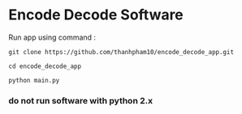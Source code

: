 # Encode Decode Software

Run app using command :
```
git clone https://github.com/thanhpham10/encode_decode_app.git
```
```
cd encode_decode_app
```
```
python main.py
```

### __do not run software with python 2.x__


